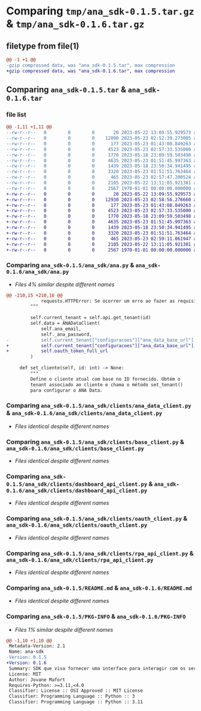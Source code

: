# Comparing `tmp/ana_sdk-0.1.5.tar.gz` & `tmp/ana_sdk-0.1.6.tar.gz`

## filetype from file(1)

```diff
@@ -1 +1 @@
-gzip compressed data, was "ana_sdk-0.1.5.tar", max compression
+gzip compressed data, was "ana_sdk-0.1.6.tar", max compression
```

## Comparing `ana_sdk-0.1.5.tar` & `ana_sdk-0.1.6.tar`

### file list

```diff
@@ -1,11 +1,11 @@
--rw-r--r--   0        0        0       20 2023-05-22 13:09:55.929573 ana_sdk-0.1.5/ana_sdk/__init__.py
--rw-r--r--   0        0        0    12890 2023-05-23 02:52:39.273005 ana_sdk-0.1.5/ana_sdk/ana.py
--rw-r--r--   0        0        0      177 2023-05-23 01:43:08.849263 ana_sdk-0.1.5/ana_sdk/clients/__init__.py
--rw-r--r--   0        0        0     4523 2023-05-23 02:57:33.535000 ana_sdk-0.1.5/ana_sdk/clients/ana_data_client.py
--rw-r--r--   0        0        0     1770 2023-05-18 23:09:59.503498 ana_sdk-0.1.5/ana_sdk/clients/base_client.py
--rw-r--r--   0        0        0     4635 2023-05-23 01:51:45.997363 ana_sdk-0.1.5/ana_sdk/clients/dashboard_api_client.py
--rw-r--r--   0        0        0     1439 2023-05-18 23:50:34.941495 ana_sdk-0.1.5/ana_sdk/clients/oauth_client.py
--rw-r--r--   0        0        0     3320 2023-05-23 01:51:51.763464 ana_sdk-0.1.5/ana_sdk/clients/rpa_api_client.py
--rw-r--r--   0        0        0      465 2023-05-23 02:57:47.200524 ana_sdk-0.1.5/pyproject.toml
--rw-r--r--   0        0        0     2105 2023-05-22 13:11:05.921381 ana_sdk-0.1.5/README.md
--rw-r--r--   0        0        0     2567 1970-01-01 00:00:00.000000 ana_sdk-0.1.5/PKG-INFO
+-rw-r--r--   0        0        0       20 2023-05-22 13:09:55.929573 ana_sdk-0.1.6/ana_sdk/__init__.py
+-rw-r--r--   0        0        0    12930 2023-05-23 02:58:56.276660 ana_sdk-0.1.6/ana_sdk/ana.py
+-rw-r--r--   0        0        0      177 2023-05-23 01:43:08.849263 ana_sdk-0.1.6/ana_sdk/clients/__init__.py
+-rw-r--r--   0        0        0     4523 2023-05-23 02:57:33.535000 ana_sdk-0.1.6/ana_sdk/clients/ana_data_client.py
+-rw-r--r--   0        0        0     1770 2023-05-18 23:09:59.503498 ana_sdk-0.1.6/ana_sdk/clients/base_client.py
+-rw-r--r--   0        0        0     4635 2023-05-23 01:51:45.997363 ana_sdk-0.1.6/ana_sdk/clients/dashboard_api_client.py
+-rw-r--r--   0        0        0     1439 2023-05-18 23:50:34.941495 ana_sdk-0.1.6/ana_sdk/clients/oauth_client.py
+-rw-r--r--   0        0        0     3320 2023-05-23 01:51:51.763464 ana_sdk-0.1.6/ana_sdk/clients/rpa_api_client.py
+-rw-r--r--   0        0        0      465 2023-05-23 02:59:11.061947 ana_sdk-0.1.6/pyproject.toml
+-rw-r--r--   0        0        0     2105 2023-05-22 13:11:05.921381 ana_sdk-0.1.6/README.md
+-rw-r--r--   0        0        0     2567 1970-01-01 00:00:00.000000 ana_sdk-0.1.6/PKG-INFO
```

### Comparing `ana_sdk-0.1.5/ana_sdk/ana.py` & `ana_sdk-0.1.6/ana_sdk/ana.py`

 * *Files 4% similar despite different names*

```diff
@@ -210,15 +210,16 @@
             requests.HTTPError: Se ocorrer um erro ao fazer as requisições.
         """
 
         self.current_tenant = self.api.get_tenant(id)
         self.data = ANADataClient(
             self.ana_email,
             self._ana_password,
-            self.current_tenant["configuracoes"]["ana_data_base_url"]
+            self.current_tenant["configuracoes"]["ana_data_base_url"],
+            self.oauth_token_full_url
         )
 
     def set_cliente(self, id: int) -> None:
         """
         Define o cliente atual com base no ID fornecido. Obtém o
         tenant associado ao cliente e chama o método set_tenant()
         para configurar o ANA Data.
```

### Comparing `ana_sdk-0.1.5/ana_sdk/clients/ana_data_client.py` & `ana_sdk-0.1.6/ana_sdk/clients/ana_data_client.py`

 * *Files identical despite different names*

### Comparing `ana_sdk-0.1.5/ana_sdk/clients/base_client.py` & `ana_sdk-0.1.6/ana_sdk/clients/base_client.py`

 * *Files identical despite different names*

### Comparing `ana_sdk-0.1.5/ana_sdk/clients/dashboard_api_client.py` & `ana_sdk-0.1.6/ana_sdk/clients/dashboard_api_client.py`

 * *Files identical despite different names*

### Comparing `ana_sdk-0.1.5/ana_sdk/clients/oauth_client.py` & `ana_sdk-0.1.6/ana_sdk/clients/oauth_client.py`

 * *Files identical despite different names*

### Comparing `ana_sdk-0.1.5/ana_sdk/clients/rpa_api_client.py` & `ana_sdk-0.1.6/ana_sdk/clients/rpa_api_client.py`

 * *Files identical despite different names*

### Comparing `ana_sdk-0.1.5/README.md` & `ana_sdk-0.1.6/README.md`

 * *Files identical despite different names*

### Comparing `ana_sdk-0.1.5/PKG-INFO` & `ana_sdk-0.1.6/PKG-INFO`

 * *Files 1% similar despite different names*

```diff
@@ -1,10 +1,10 @@
 Metadata-Version: 2.1
 Name: ana-sdk
-Version: 0.1.5
+Version: 0.1.6
 Summary: SDK que visa fornecer uma interface para interagir com os serviços ANA.
 License: MIT
 Author: Jovane Mafort
 Requires-Python: >=3.11,<4.0
 Classifier: License :: OSI Approved :: MIT License
 Classifier: Programming Language :: Python :: 3
 Classifier: Programming Language :: Python :: 3.11
```

